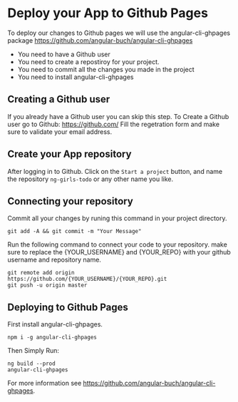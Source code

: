  # Deploy your App to Github Pages
To deploy our changes to Github pages we will use the angular-cli-ghpages package
https://github.com/angular-buch/angular-cli-ghpages 

* You need to have a Github user
* You need to create a repostiroy for your project.
* You need to commit all the changes you made in the project
* You need to install angular-cli-ghpages

## Creating a Github user
If you already have a Github user you can skip this step.
To Create a Github user go to Github: https://github.com/
Fill the regetration form and make sure to validate your email address.

## Create your App repository
After logging in to Github.
Click on the `Start a project` button, and name the repository `ng-girls-todo` or any other name you like.

## Connecting your repository

Commit all your changes by runing this command in your project directory.
```
git add -A && git commit -m "Your Message"
```

Run the following command to connect your code to your repository.
make sure to replace the {YOUR_USERNAME} and {YOUR_REPO} with your github username and repository name.
```
git remote add origin https://github.com/{YOUR_USERNAME}/{YOUR_REPO}.git
git push -u origin master
```

## Deploying to Github Pages
First install angular-cli-ghpages.
```
npm i -g angular-cli-ghpages
```
Then Simply Run:
```
ng build --prod
angular-cli-ghpages
```
For more information see https://github.com/angular-buch/angular-cli-ghpages.
